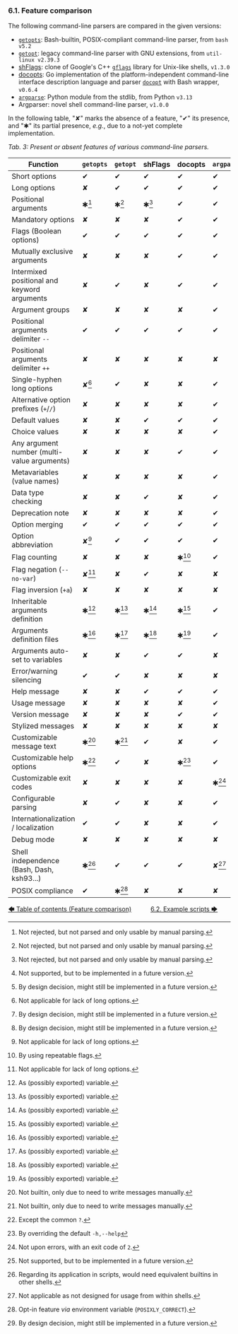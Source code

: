<!--
###############################################################################
#                                                                             #
# Copyright 2025 Simon Brandt                                                 #
#                                                                             #
# Licensed under the Apache License, Version 2.0 (the "License");             #
# you may not use this file except in compliance with the License.            #
# You may obtain a copy of the License at                                     #
#                                                                             #
#     http://www.apache.org/licenses/LICENSE-2.0                              #
#                                                                             #
# Unless required by applicable law or agreed to in writing, software         #
# distributed under the License is distributed on an "AS IS" BASIS,           #
# WITHOUT WARRANTIES OR CONDITIONS OF ANY KIND, either express or implied.    #
# See the License for the specific language governing permissions and         #
# limitations under the License.                                              #
#                                                                             #
###############################################################################
-->

### 6.1. Feature comparison

The following command-line parsers are compared in the given versions:

- [`getopts`](https://www.gnu.org/software/bash/manual/html_node/Bourne-Shell-Builtins.html#index-getopts "gnu.org &rightarrow; Bourne Shell Builtins &rightarrow; getopts"): Bash-builtin, POSIX-compliant command-line parser, from `bash v5.2`
- [`getopt`](https://man7.org/linux/man-pages/man1/getopt.1.html "man7.org &rightarrow; man pages &rightarrow; getopt(1)"): legacy command-line parser with GNU extensions, from `util-linux v2.39.3`
- [shFlags](https://github.com/kward/shflags "github.com &rightarrow; kward &rightarrow; shFlags"): clone of Google's C++ [`gflags`](https://gflags.github.io/gflags/ "github.io &rightarrow; gflags") library for Unix-like shells, `v1.3.0`
- [docopts](https://github.com/docopt/docopts "github.com &rightarrow; docopt &rightarrow; docopts"): Go implementation of the platform-independent command-line interface description language and parser [`docopt`](http://docopt.org/ "docopt.org") with Bash wrapper, `v0.6.4`
- [`argparse`](https://docs.python.org/3/library/argparse.html "python.org &rightarrow; Python documentation &rightarrow; argparse module"): Python module from the stdlib, from Python `v3.13`
- Argparser: novel shell command-line parser, `v1.0.0`

In the following table, "&#10008;" marks the absence of a feature, "&#10004;" its presence, and "&#10033;" its partial presence, *e.g.*, due to a not-yet complete implementation.

<!-- <table caption="Present or absent features of various command-line parsers"> -->
*Tab. 3: Present or absent features of various command-line parsers.*

| Function                                    | `getopts`     | `getopt`      | shFlags      | docopts      | `argparse`    | Argparser    |
| ------------------------------------------- | ------------- | ------------- | ------------ | ------------ | ------------- | ------------ |
| Short options                               | &#10004;      | &#10004;      | &#10004;     | &#10004;     | &#10004;      | &#10004;     |
| Long options                                | &#10008;      | &#10004;      | &#10004;     | &#10004;     | &#10004;      | &#10004;     |
| Positional arguments                        | &#10033;[^1]  | &#10033;[^1]  | &#10033;[^1] | &#10004;     | &#10004;      | &#10004;     |
| Mandatory options                           | &#10008;      | &#10008;      | &#10008;     | &#10004;     | &#10004;      | &#10004;     |
| Flags (Boolean options)                     | &#10004;      | &#10004;      | &#10004;     | &#10004;     | &#10004;      | &#10004;     |
| Mutually exclusive arguments                | &#10008;      | &#10008;      | &#10008;     | &#10004;     | &#10004;      | &#10008;[^2] |
| Intermixed positional and keyword arguments | &#10008;      | &#10004;      | &#10008;     | &#10004;     | &#10004;      | &#10008;[^3] |
| Argument groups                             | &#10008;      | &#10008;      | &#10008;     | &#10008;     | &#10004;      | &#10004;     |
| Positional arguments delimiter `--`         | &#10004;      | &#10004;      | &#10004;     | &#10004;     | &#10004;      | &#10004;     |
| Positional arguments delimiter `++`         | &#10008;      | &#10008;      | &#10008;     | &#10008;     | &#10008;      | &#10004;     |
| Single-hyphen long options                  | &#10008;[^4]  | &#10004;      | &#10008;     | &#10008;     | &#10004;      | &#10008;[^3] |
| Alternative option prefixes (`+`/`/`)       | &#10008;      | &#10008;      | &#10008;     | &#10008;     | &#10004;      | &#10008;[^3] |
| Default values                              | &#10008;      | &#10008;      | &#10004;     | &#10004;     | &#10004;      | &#10004;     |
| Choice values                               | &#10008;      | &#10008;      | &#10008;     | &#10008;     | &#10004;      | &#10004;     |
| Any argument number (multi-value arguments) | &#10008;      | &#10008;      | &#10008;     | &#10004;     | &#10004;      | &#10004;     |
| Metavariables (value names)                 | &#10008;      | &#10008;      | &#10008;     | &#10008;     | &#10004;      | &#10004;     |
| Data type checking                          | &#10008;      | &#10008;      | &#10004;     | &#10008;     | &#10004;      | &#10004;     |
| Deprecation note                            | &#10008;      | &#10008;      | &#10008;     | &#10008;     | &#10004;      | &#10004;     |
| Option merging                              | &#10004;      | &#10004;      | &#10004;     | &#10004;     | &#10004;      | &#10004;     |
| Option abbreviation                         | &#10008;[^4]  | &#10004;      | &#10004;     | &#10004;     | &#10004;      | &#10004;     |
| Flag counting                               | &#10008;      | &#10008;      | &#10008;     | &#10033;[^5] | &#10004;      | &#10004;     |
| Flag negation (`--no-var`)                  | &#10008;[^4]  | &#10008;      | &#10004;     | &#10008;     | &#10008;      | &#10004;     |
| Flag inversion (`+a`)                       | &#10008;      | &#10008;      | &#10008;     | &#10008;     | &#10008;      | &#10004;     |
| Inheritable arguments definition            | &#10033;[^6]  | &#10033;[^6]  | &#10033;[^6] | &#10033;[^6] | &#10004;      | &#10004;     |
| Arguments definition files                  | &#10033;[^6]  | &#10033;[^6]  | &#10033;[^6] | &#10033;[^6] | &#10004;      | &#10004;     |
| Arguments auto-set to variables             | &#10008;      | &#10008;      | &#10004;     | &#10004;     | &#10008;      | &#10004;     |
| Error/warning silencing                     | &#10004;      | &#10004;      | &#10008;     | &#10008;     | &#10008;      | &#10004;     |
| Help message                                | &#10008;      | &#10008;      | &#10004;     | &#10004;     | &#10004;      | &#10004;     |
| Usage message                               | &#10008;      | &#10008;      | &#10008;     | &#10008;     | &#10004;      | &#10004;     |
| Version message                             | &#10008;      | &#10008;      | &#10008;     | &#10004;     | &#10004;      | &#10004;     |
| Stylized messages                           | &#10008;      | &#10008;      | &#10008;     | &#10008;     | &#10008;      | &#10004;     |
| Customizable message text                   | &#10033;[^7]  | &#10033;[^7]  | &#10004;     | &#10008;     | &#10004;      | &#10004;     |
| Customizable help options                   | &#10033;[^8]  | &#10004;      | &#10008;     | &#10033;[^9] | &#10004;      | &#10004;     |
| Customizable exit codes                     | &#10008;      | &#10008;      | &#10008;     | &#10008;     | &#10033;[^10] | &#10004;     |
| Configurable parsing                        | &#10008;      | &#10004;      | &#10008;     | &#10008;     | &#10004;      | &#10004;     |
| Internationalization / localization         | &#10004;      | &#10004;      | &#10008;     | &#10008;     | &#10004;      | &#10004;     |
| Debug mode                                  | &#10008;      | &#10008;      | &#10008;     | &#10008;     | &#10008;      | &#10008;[^2] |
| Shell independence (Bash, Dash, ksh93...)   | &#10033;[^11] | &#10004;      | &#10004;     | &#10004;     | &#10008;[^12] | &#10004;     |
| POSIX compliance                            | &#10004;      | &#10033;[^13] | &#10008;     | &#10008;     | &#10008;      | &#10008;[^3] |

[^1]: Not rejected, but not parsed and only usable by manual parsing.
[^2]: Not supported, but to be implemented in a future version.
[^3]: By design decision, might still be implemented in a future version.
[^4]: Not applicable for lack of long options.
[^5]: By using repeatable flags.
[^6]: As (possibly exported) variable.
[^7]: Not builtin, only due to need to write messages manually.
[^8]: Except the common `?`.
[^9]: By overriding the default `-h,--help`
[^10]: Not upon errors, with an exit code of `2`.
[^11]: Regarding its application in scripts, would need equivalent builtins in other shells.
[^12]: Not applicable as not designed for usage from within shells.
[^13]: Opt-in feature *via* environment variable (`POSIXLY_CORRECT`).

[&#129092;&nbsp;Table of contents (Feature comparison)](toc.md)
&nbsp;&nbsp;&nbsp;&nbsp;&nbsp;&nbsp;&nbsp;&nbsp;&nbsp;&nbsp;[6.2. Example scripts&nbsp;&#129094;](example_scripts/introduction.md)
